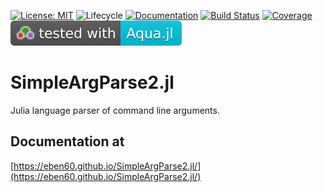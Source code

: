 [![License: MIT](https://img.shields.io/badge/License-MIT-yellow.svg)](https://opensource.org/licenses/MIT)
![Lifecycle](https://img.shields.io/badge/lifecycle-stable-green.svg)
[![Documentation](https://img.shields.io/badge/docs-stable-blue.svg)](https://eben60.github.io/SimpleArgParse2.jl/) 
[![Build Status](https://github.com/Eben60/SimpleArgParse2.jl/workflows/CI/badge.svg)](https://github.com/Eben60/SimpleArgParse2.jl/actions?query=workflow%3ACI) 
[![Coverage](https://codecov.io/gh/Eben60/SimpleArgParse2.jl/branch/main/graph/badge.svg)](https://codecov.io/gh/Eben60/SimpleArgParse2.jl) 
[![Aqua QA](https://raw.githubusercontent.com/JuliaTesting/Aqua.jl/master/badge.svg)](https://github.com/JuliaTesting/Aqua.jl)

# SimpleArgParse2.jl

Julia language parser of command line arguments. 

## Documentation at 
[https://eben60.github.io/SimpleArgParse2.jl/](https://eben60.github.io/SimpleArgParse2.jl/)